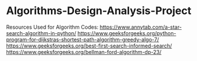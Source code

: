 # Algorithms-Design-Analysis-Project
Resources Used for Algorithm Codes:
https://www.annytab.com/a-star-search-algorithm-in-python/
https://www.geeksforgeeks.org/python-program-for-dijkstras-shortest-path-algorithm-greedy-algo-7/
https://www.geeksforgeeks.org/best-first-search-informed-search/
https://www.geeksforgeeks.org/bellman-ford-algorithm-dp-23/
